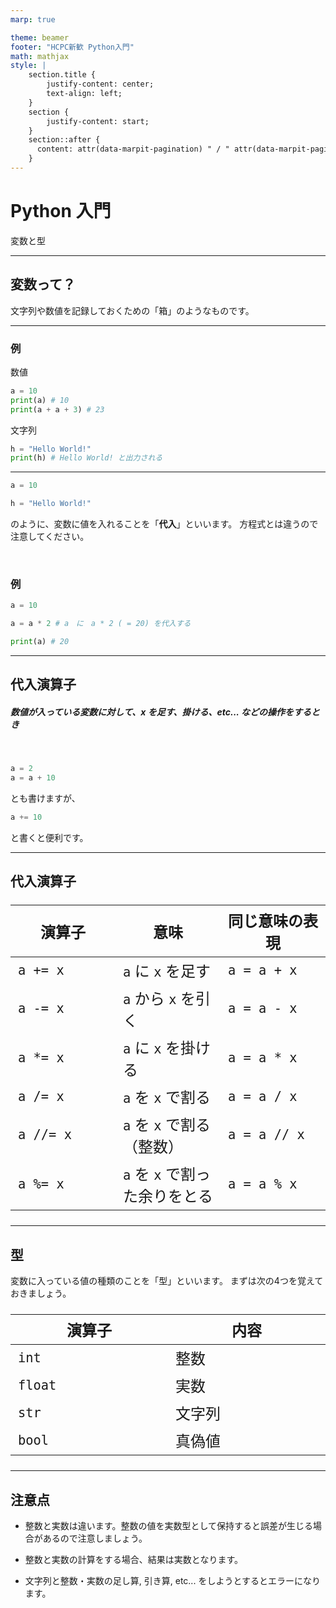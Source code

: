 ```yaml
---
marp: true

theme: beamer
footer: "HCPC新歓 Python入門"
math: mathjax
style: |
    section.title {
        justify-content: center;
        text-align: left;
    }
    section {
        justify-content: start;
    }
    section::after {
      content: attr(data-marpit-pagination) " / " attr(data-marpit-pagination-total);
    }
---
```

<!-- _class: title -->
# Python 入門
変数と型

---
<!-- paginate: true -->
## 変数って？
文字列や数値を記録しておくための「箱」のようなものです。


---
### 例
数値
```py
a = 10
print(a) # 10
print(a + a + 3) # 23
```

文字列
```py
h = "Hello World!"
print(h) # Hello World! と出力される
```

---
```py
a = 10
```
```py
h = "Hello World!"
```
のように、変数に値を入れることを「**代入**」といいます。
方程式とは違うので注意してください。

<br>

### 例
```py
a = 10

a = a * 2 # a　に　a * 2 ( = 20) を代入する

print(a) # 20
```

---

## 代入演算子

##### 数値が入っている変数に対して、$x$ を足す、掛ける、etc... などの操作をするとき

<br>

```py
a = 2
a = a + 10
```

とも書けますが、

```py
a += 10
```

と書くと便利です。


---

## 代入演算子

<style scoped>
  table { table-layout: fixed; width: 100%; display:table; font-size: 24px; }
</style>
| 演算子 | 意味 | 同じ意味の表現 |
| ---- | ---- | ---- |
| `a += x` | `a` に `x` を足す | `a = a + x` |
| `a -= x` | `a` から `x` を引く | `a = a - x` |
| `a *= x` | `a` に `x` を掛ける | `a = a * x` |
| `a /= x` | `a` を `x` で割る | `a = a / x` |
| `a //= x` | `a` を `x` で割る（整数） | `a = a // x` |
| `a %= x` | `a` を `x` で割った余りをとる | `a = a % x` |


---
## 型
変数に入っている値の種類のことを「型」といいます。
まずは次の4つを覚えておきましょう。

| 演算子 | 内容 |
| ---- | ---- |
| `int` | 整数 |
| `float` | 実数 |
| `str` | 文字列 |
| `bool` | 真偽値 |

---

## 注意点
- 整数と実数は違います。整数の値を実数型として保持すると誤差が生じる場合があるので注意しましょう。

- 整数と実数の計算をする場合、結果は実数となります。

- 文字列と整数・実数の足し算, 引き算, etc... をしようとするとエラーになります。